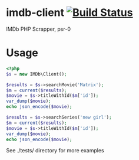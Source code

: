 imdb-client [![Build Status](https://travis-ci.org/arsonik/imdb-client.png?branch=master)](https://travis-ci.org/arsonik/imdb-client)
===========

IMDb PHP Scrapper, psr-0

Usage
=====
```php
<?php
$s = new IMDb\Client();

$results = $s->searchMovie('Matrix');
$m = current($results);
$movie = $s->titleWithId($m['id']);
var_dump($movie);
echo json_encode($movie);

$results = $s->searchSeries('new girl');
$m = current($results);
$movie = $s->titleWithId($m['id']);
var_dump($movie);
echo json_encode($movie);
```

See ./tests/ directory for more examples